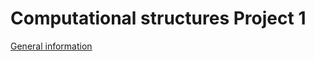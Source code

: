 # Computational structures Project 1
[General information](http://www.montefiore.ulg.ac.be/~rmormont/?rpath=/info0012)
